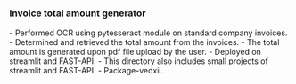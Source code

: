 #
<h3>Invoice total amount generator</h3>
- Performed OCR using pytesseract module on standard company invoices.
- Determined and retrieved the total amount from the invoices.
- The total amount is generated upon pdf file upload by the user.
- Deployed on streamlit and FAST-API.
- This directory also includes small projects of streamlit and FAST-API.
- Package-vedxii.
 

